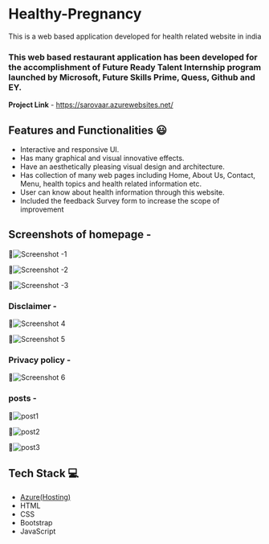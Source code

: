# Healthy-Pregnancy
This is a web based application developed for health related  website in india

### This web based restaurant application has been developed for the accomplishment of Future Ready Talent Internship program launched by Microsoft, Future Skills Prime, Quess, Github and EY.


**Project Link** - https://sarovaar.azurewebsites.net/


## Features and Functionalities 😃

- Interactive and responsive UI.
- Has many graphical and visual innovative effects.
- Have an aesthetically pleasing visual design and architecture.
- Has collection of many web pages including Home, About Us, Contact, Menu, health topics and health related information etc.
- User can know about health information through this website.
- Included the feedback Survey form to increase the scope of improvement 

## Screenshots of homepage -

📸![Screenshot -1](https://user-images.githubusercontent.com/94045180/196236460-e9b19a19-b27f-4f7d-a14f-cda66f5ecb9b.png)

📸![Screenshot -2](https://user-images.githubusercontent.com/94045180/196236678-e20ce8a4-beec-44b5-8e5c-4e3474409d24.png)

📸![Screenshot -3](https://user-images.githubusercontent.com/94045180/196236744-f3574cd0-627e-43d9-a227-4883855a9ea6.png)


### Disclaimer -

📸![Screenshot 4](https://user-images.githubusercontent.com/94045180/196237051-f5870518-2252-4238-b6af-9664e5bf4804.png)

📸![Screenshot 5](https://user-images.githubusercontent.com/94045180/196237111-081bc543-6aa7-4a12-9edf-a0f834d66dd3.png)

### Privacy policy -

📸![Screenshot 6](https://user-images.githubusercontent.com/94045180/196237203-3783d9d0-4630-463c-ba79-0d2bde9faf7d.png)

### posts -

📸![post1](https://user-images.githubusercontent.com/94045180/196237422-8467be24-bb1f-4eb3-9226-fb4899680168.png)

📸![post2](https://user-images.githubusercontent.com/94045180/196237514-95a5a05e-749a-4b05-834c-ab355a0a6bd8.png)

📸![post3](https://user-images.githubusercontent.com/94045180/196237639-2c9008f9-1a7d-4420-a933-e675e731f22d.png)


## Tech Stack 💻

- [Azure(Hosting)](https://azure.microsoft.com/en-in/features/azure-portal/)
- HTML
- CSS
- Bootstrap
- JavaScript

